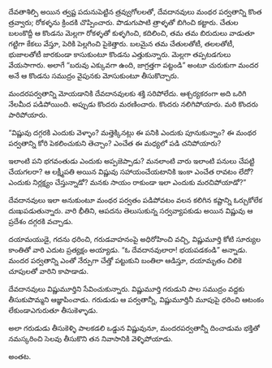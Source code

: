 ﻿దేవతాశిల్పి అయిన త్వష్ట పదునుపెట్టిన త్రవ్వుగోలలతో, దేవదానవులు మంథర పర్వతాన్ని కొంత త్రవ్వారు; రోకళ్ళను క్రిందకి చొప్పించారు. పొడుగుపాటి త్రాళ్ళతో బిగించి కట్టారు. చేతుల బలంకొద్దీ ఆ కొండను మెల్లగా రోకళ్ళతో కుళ్ళగించి, కదిలించి, తమ తమ బిరుదులు వాడుతూ గట్టిగా కేకలు వేస్తూ, పెరికి పెల్లగించి పైకెత్తారు. బలమైన తమ చేతులతోటీ, తలలతోటీ, భుజాలతోటీ జారకుండా కాసుకుంటూ కొండను ఎత్తుకున్నారు. మెల్లగా తప్పటడగులు వేయసాగారు. అలాగే “బరువు ఎక్కువగా ఉంది, జాగ్రత్తగా పట్టండి” అంటూ చురుకుగా మందర అనే ఆ కొండను సముద్రం వైపునకు మోసుకుంటూ తీసుకొచ్చారు. 

మందరపర్వతాన్ని మోయడానికి దేవదానవులకు శక్తి సరిపోలేదు. ఆశ్చర్యకరంగా అది ఒరిగి నేలమీద పడిపోయింది. అప్పుడు కొందరు మరణించారు. కొందరు నలిగిపోయారు. మరి కొందరు పారిపోయారు. 

“విష్ణువు దగ్గరకి ఎందుకు వెళ్ళాం? మత్తెక్కినట్లు ఈ పనికి ఎందుకు పూనుకున్నాం? ఈ మంథర పర్వతాన్ని కోరి పెకలించుకుని తెచ్చాం? ఎంచేత ఈ మధ్యలో పడి చనిపోయారు? 

ఇలాంటి పని భగవంతుడు ఎందుకు అప్పజెప్పాడు? మనలాంటి వారు ఇలాంటి పనులు చేపట్టి చేయగలరా? ఆ లక్ష్మీపతి అయిన విష్ణువు సహాయంచేయటానికి ఇంకా ఎంచేత రావటం లేదో? ఎందుకు నిర్లక్ష్యం చేస్తున్నాడో? మనకు సాయం రాకుండా ఇలా ఎందుకు మరచిపోయాడో?” 

దేవదానవులు ఇలా అనుకుంటూ మంథర పర్వతం పడిపోవటం వలన కలిగిన కష్టాన్ని ఓర్చుకోలేక దుఃఖపడుతున్నారు. వారి భీతిని, ఆపదను తెలుసుకున్న సర్వవ్యాపకుడు అయిన విష్ణువు ఆ ప్రదేశం దగ్గరకి వచ్చాడు. 

దయామయుడై, గదను ధరించి, గరుడవాహనంపై అధిరోహించి వచ్చి, విష్ణుమూర్తి కోటి సూర్యుల కాంతితో వారి ఎదుట ప్రత్యక్షం అయ్యాడు. “ఓ దేవదానవులారా! భయపడకండి” అన్నాడు. మందర పర్వతాన్ని ఎంతో నేర్పుగా చేత్తో పట్టుకుని బంతిలా ఆడిస్తూ, దయామృతం చిలికె చూపులతో వారిని కాపాడాడు. 

దేవదానవులు విష్ణుమూర్తిని సేవించుకున్నారు. విష్ణుమూర్తి గరుడుని పాల సముద్రం వద్దకు తీసుకుపొమ్మని ఆజ్ఞాపించాడు. గరుడుడు ఆ పర్వతాన్నీ, విష్ణుమూర్తినీ మూపుపై ధరించి ఆటంకం లేకుండాఎగురుతూ తీసుకెళ్ళాడు. 

అలా గరుడుడు తీసుకెళ్ళి పాలకడలి ఒడ్డున విష్ణువునూ, మందరపర్వతాన్నీ దించాడుమ భక్తితో నమస్కరించి సెలవు తీసుకొని తన నివాసానికి వెళ్ళిపోయాడు. 

అంతట. 


